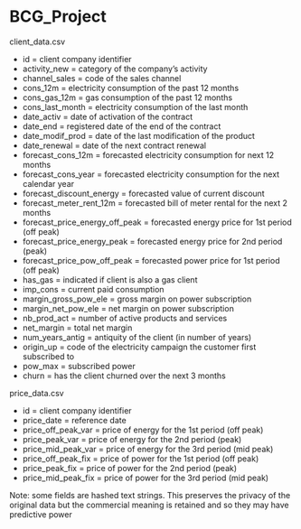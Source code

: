 # BCG_Project







client_data.csv

  - id = client company identifier
  -	activity_new = category of the company’s activity
  -	channel_sales = code of the sales channel
  -	cons_12m = electricity consumption of the past 12 months
  -	cons_gas_12m = gas consumption of the past 12 months
  -	cons_last_month = electricity consumption of the last month
  -	date_activ = date of activation of the contract
  -	date_end = registered date of the end of the contract
  -	date_modif_prod = date of the last modification of the product
  -	date_renewal = date of the next contract renewal
  -	forecast_cons_12m = forecasted electricity consumption for next 12 months
  -	forecast_cons_year = forecasted electricity consumption for the next calendar year
  -	forecast_discount_energy = forecasted value of current discount
  -	forecast_meter_rent_12m = forecasted bill of meter rental for the next 2 months
  -	forecast_price_energy_off_peak = forecasted energy price for 1st period (off peak)
  -	forecast_price_energy_peak = forecasted energy price for 2nd period (peak)
  -	forecast_price_pow_off_peak = forecasted power price for 1st period (off peak)
  -	has_gas = indicated if client is also a gas client
  -	imp_cons = current paid consumption
  -	margin_gross_pow_ele = gross margin on power subscription
  -	margin_net_pow_ele = net margin on power subscription
  -	nb_prod_act = number of active products and services
  -	net_margin = total net margin
  -	num_years_antig = antiquity of the client (in number of years)
  -	origin_up = code of the electricity campaign the customer first subscribed to
  -	pow_max = subscribed power
  -	churn = has the client churned over the next 3 months

price_data.csv

  -	id = client company identifier
  -	price_date = reference date
  -	price_off_peak_var = price of energy for the 1st period (off peak)
  -	price_peak_var = price of energy for the 2nd period (peak)
  -	price_mid_peak_var = price of energy for the 3rd period (mid peak)
  -	price_off_peak_fix = price of power for the 1st period (off peak)
  -	price_peak_fix = price of power for the 2nd period (peak)
  -	price_mid_peak_fix = price of power for the 3rd period (mid peak)

Note: some fields are hashed text strings. This preserves the privacy of the original data but the commercial meaning is retained and so they may have predictive power

